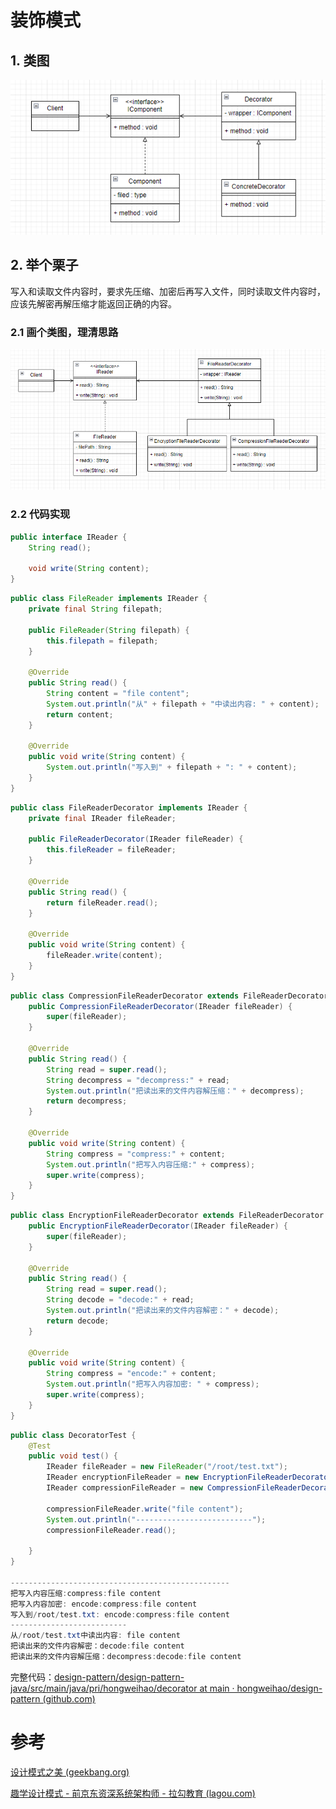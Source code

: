 # 装饰模式
## 1. 类图
![](img/decorator.png)


## 2. 举个栗子
写入和读取文件内容时，要求先压缩、加密后再写入文件，同时读取文件内容时，应该先解密再解压缩才能返回正确的内容。


### 2.1 画个类图，理清思路
![](img/file_reader.png)


### 2.2 代码实现
```java
public interface IReader {  
    String read();  
  
    void write(String content);  
}
```

```java
public class FileReader implements IReader {  
    private final String filepath;  
  
    public FileReader(String filepath) {  
        this.filepath = filepath;  
    }  
  
    @Override  
    public String read() {  
        String content = "file content";  
        System.out.println("从" + filepath + "中读出内容: " + content);  
        return content;  
    }  
  
    @Override  
    public void write(String content) {  
        System.out.println("写入到" + filepath + ": " + content);  
    }  
}
```

```java
public class FileReaderDecorator implements IReader {  
    private final IReader fileReader;  
  
    public FileReaderDecorator(IReader fileReader) {  
        this.fileReader = fileReader;  
    }  
  
    @Override  
    public String read() {  
        return fileReader.read();  
    }  
  
    @Override  
    public void write(String content) {  
        fileReader.write(content);  
    }  
}
```

```java
public class CompressionFileReaderDecorator extends FileReaderDecorator {  
    public CompressionFileReaderDecorator(IReader fileReader) {  
        super(fileReader);  
    }  
  
    @Override  
    public String read() {  
        String read = super.read();  
        String decompress = "decompress:" + read;  
        System.out.println("把读出来的文件内容解压缩：" + decompress);  
        return decompress;  
    }  
  
    @Override  
    public void write(String content) {  
        String compress = "compress:" + content;  
        System.out.println("把写入内容压缩:" + compress);  
        super.write(compress);  
    }  
}
```


```java
public class EncryptionFileReaderDecorator extends FileReaderDecorator {  
    public EncryptionFileReaderDecorator(IReader fileReader) {  
        super(fileReader);  
    }  
  
    @Override  
    public String read() {  
        String read = super.read();  
        String decode = "decode:" + read;  
        System.out.println("把读出来的文件内容解密：" + decode);  
        return decode;  
    }  
  
    @Override  
    public void write(String content) {  
        String compress = "encode:" + content;  
        System.out.println("把写入内容加密: " + compress);  
        super.write(compress);  
    }  
}
```

```java
public class DecoratorTest {  
    @Test  
    public void test() {  
        IReader fileReader = new FileReader("/root/test.txt");  
        IReader encryptionFileReader = new EncryptionFileReaderDecorator(fileReader);  
        IReader compressionFileReader = new CompressionFileReaderDecorator(encryptionFileReader);  
  
        compressionFileReader.write("file content");  
        System.out.println("--------------------------");  
        compressionFileReader.read();  
  
    }  
}

-------------------------------------------------
把写入内容压缩:compress:file content
把写入内容加密: encode:compress:file content
写入到/root/test.txt: encode:compress:file content
--------------------------
从/root/test.txt中读出内容: file content
把读出来的文件内容解密：decode:file content
把读出来的文件内容解压缩：decompress:decode:file content
```

完整代码：[design-pattern/design-pattern-java/src/main/java/pri/hongweihao/decorator at main · hongweihao/design-pattern (github.com)](https://github.com/hongweihao/design-pattern/tree/main/design-pattern-java/src/main/java/pri/hongweihao/decorator)

# 参考
[设计模式之美 (geekbang.org)](https://time.geekbang.org/column/intro/100039001?tab=catalog)

[趣学设计模式 - 前京东资深系统架构师 - 拉勾教育 (lagou.com)](https://kaiwu.lagou.com/course/courseInfo.htm?courseId=710#/detail/pc?id=6890)